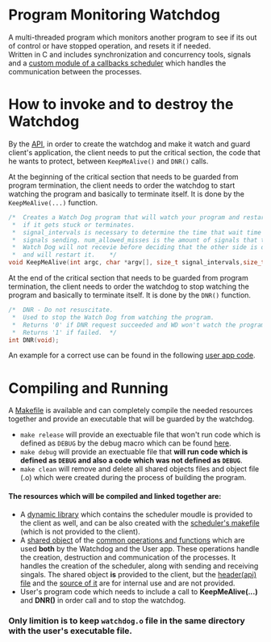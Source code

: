 # Program Monitoring Watchdog
A multi-threaded program which monitors another program to see if its out of control or have stopped operation, and resets it if needed.   
Written in C and includes synchronization and concurrency tools, signals and a [custom module of a callbacks scheduler](./scheduler/) which handles the communication between the processes.

# How to invoke and to destroy the Watchdog
By the [API](./watchdog.h), in order to create the watchdog and make it watch and guard client's application, the client needs to put the critical section,
the code that he wants to protect, between `KeepMeAlive()` and `DNR()` calls.

At the beginning of the critical section that needs to be guarded from program termination, the client needs to order the watchdog to start watching the program and basically to terminate itself.
It is done by the `KeepMeAlive(...)` function.

```c
/*	Creates a Watch Dog program that will watch your program and restart it
 *	if it gets stuck or terminates.
 *	signal_intervals is necessary to determine the time that wait time between
 *	signals sending. num_allowed_misses is the amount of signals that the
 *	Watch Dog will not recevie before deciding that the other side is down,
 *	and will restart it.	*/
void KeepMeAlive(int argc, char *argv[], size_t signal_intervals,size_t num_allowed_misses);
```
At the end of the critical section that needs to be guarded from program termination, the client needs to order the watchdog to stop watching the program and basically to terminate itself.
It is done by the `DNR()` function.

```c
/*	DNR - Do not resuscitate.
 *	Used to stop the Watch Dog from watching the program.
 *	Returns '0' if DNR request succeeded and WD won't watch the program anymore.
 *	Returns '1' if failed. 	*/
int DNR(void);
```

An example for a correct use can be found in the following [user app code](./user_app.c).

# Compiling and Running
A [Makefile](./makefile) is available and can completely compile the needed resources together and provide an executable that will be guarded by the watchdog.

- ``make release`` will provide an exectuable file that won't run code which is defined as `DEBUG` by the debug macro which can be found [here](./wd_internal.h).
- ``make debug`` will provide an exectuable file that **will run code which is defined as `DEBUG` and also a code which was not defined as `DEBUG`**.
- ``make clean`` will remove and delete all shared objects files and object file (.o) which were created during the process of building the program. 

#### The resources which will be compiled and linked together are:

* A [dynamic library](./libds.so) which contains the scheduler moudle is provided to the client as well, and can be also created with the [scheduler's makefile](./scheduler/makefile) (which is not provided to the client).
* A [shared object](./wd_internal.o) of the [common operations and functions](./wd_internal.h) which are used **both** by the Watchdog and the User app. These operations handle the creation, destruction and communication of the processes. It handles the creation of the scheduler, along with sending and receiving singals. The shared object **is** provided to the client, but the [header(api) file](./wd_internal.h) and the [source of it](./wd_internal.c) are for internal use and are not provided.
* User's program code which needs to include a call to **KeepMeAlive(...)** and **DNR()** in order call and to stop the watchdog.

### Only limition is to keep `watchdog.o` file in the same directory with the user's executable file.

